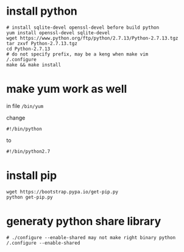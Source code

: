 # install python

```shell
# install sqlite-devel openssl-devel before build python
yum install openssl-devel sqlite-devel
wget https://www.python.org/ftp/python/2.7.13/Python-2.7.13.tgz
tar zxvf Python-2.7.13.tgz
cd Python-2.7.13
# do not specify prefix, may be a keng when make vim
/.configure
make && make install
```

# make yum work as well

in file `/bin/yum`

change
```
#!/bin/python
```
to
```
#!/bin/python2.7
```

# install pip
```
wget https://bootstrap.pypa.io/get-pip.py
python get-pip.py
```

# generaty python share library
```shell
# ./configure --enable-shared may not make right binary python
/.configure --enable-shared
```
